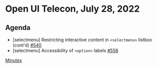 # Open UI Telecon, July 28, 2022

## Agenda

- [selectmenu] Restricting interactive content in `<selectmenu>` listbox (cont'd) [#540](https://github.com/openui/open-ui/issues/540)
- [selectmenu] Accessibility of `<option>` labels [#558](https://github.com/openui/open-ui/issues/558)

[Minutes](https://www.w3.org/2022/07/28-openui-minutes.html)
